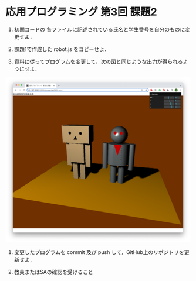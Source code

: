 # 応用プログラミング 第3回 課題2

1) 初期コードの 各ファイルに記述されている氏名と学生番号を自分のものに変更せよ．

1) 課題1で作成した robot.js をコピーせよ．

1) 資料に従ってプログラムを変更して，次の図と同じような出力が得られるようにせよ．

![ロボットのシーン](robot.png)

1) 変更したプログラムを commit 及び push して，GitHub上のリポジトリを更新せよ．

1) 教員またはSAの確認を受けること
